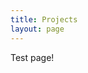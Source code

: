 ```yaml
---
title: Projects
layout: page
---
```



<!--![Profile Image]({{ site.url }}/{{ site.picture }})-->

Test page!
